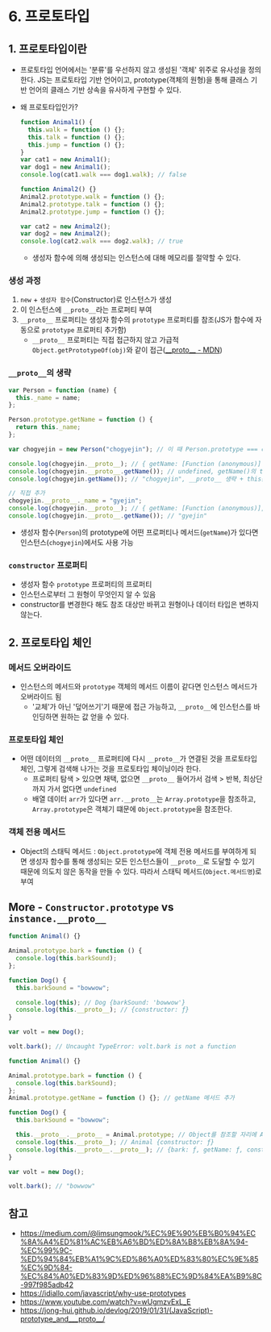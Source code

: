 # 6. 프로토타입

## 1. 프로토타입이란

- 프로토타입 언어에서는 '분류'를 우선하지 않고 생성된 '객체' 위주로 유사성을 정의한다. JS는 프로토타입 기반 언어이고, prototype(객체의 원형)을 통해 클래스 기반 언어의 클래스 기반 상속을 유사하게 구현할 수 있다.
- 왜 프로토타입인가?

  ```js
  function Animal1() {
    this.walk = function () {};
    this.talk = function () {};
    this.jump = function () {};
  }
  var cat1 = new Animal1();
  var dog1 = new Animal1();
  console.log(cat1.walk === dog1.walk); // false

  function Animal2() {}
  Animal2.prototype.walk = function () {};
  Animal2.prototype.talk = function () {};
  Animal2.prototype.jump = function () {};

  var cat2 = new Animal2();
  var dog2 = new Animal2();
  console.log(cat2.walk === dog2.walk); // true
  ```

  - 생성자 함수에 의해 생성되는 인스턴스에 대해 메모리를 절약할 수 있다.

### 생성 과정

1. `new` + `생성자 함수`(Constructor)로 인스턴스가 생성
2. 이 인스턴스에 `__proto__`라는 프로퍼티 부여
3. `__proto__` 프로퍼티는 생성자 함수의 `prototype` 프로퍼티를 참조(JS가 함수에 자동으로 `prototype` 프로퍼티 추가함)
   - `__proto__` 프로퍼티는 직접 접근하지 않고 가급적 `Object.getPrototypeOf(obj)`와 같이 접근([\_\_proto\_\_ - MDN](https://developer.mozilla.org/ko/docs/Web/JavaScript/Reference/Global_Objects/Object/proto))

### `__proto__`의 생략

```js
var Person = function (name) {
  this._name = name;
};

Person.prototype.getName = function () {
  return this._name;
};

var chogyejin = new Person("chogyejin"); // 이 때 Person.prototype === chogyejin.__proto__

console.log(chogyejin.__proto__); // { getName: [Function (anonymous)] }
console.log(chogyejin.__proto__.getName()); // undefined, getName()의 this인 chogyejin.__proto__에 _name 프로퍼티가 없음
console.log(chogyejin.getName()); // "chogyejin", __proto__ 생략 + this는 인스턴스(chogyejin)

// 직접 추가
chogyejin.__proto__._name = "gyejin";
console.log(chogyejin.__proto__); // { getName: [Function (anonymous)], _name: 'gyejin' }
console.log(chogyejin.__proto__.getName()); // "gyejin"
```

- 생성자 함수(`Person`)의 prototype에 어떤 프로퍼티나 메서드(`getName`)가 있다면 인스턴스(`chogyejin`)에서도 사용 가능

### `constructor` 프로퍼티

- 생성자 함수 `prototype` 프로퍼티의 프로퍼티
- 인스턴스로부터 그 원형이 무엇인지 알 수 있음
- constructor를 변경한다 해도 참조 대상만 바뀌고 원형이나 데이터 타입은 변하지 않는다.

## 2. 프로토타입 체인

### 메서드 오버라이드

- 인스턴스의 메서드와 `prototype` 객체의 메서드 이름이 같다면 인스턴스 메서드가 오버라이드 됨
  - '교체'가 아닌 '덮어쓰기'기 때문에 접근 가능하고, `__proto__`에 인스턴스를 바인딩하면 원하는 값 얻을 수 있다.

### 프로토타입 체인

- 어떤 데이터의 `__proto__` 프로퍼티에 다시 `__proto__`가 연결된 것을 프로토타입 체인, 그렇게 검색해 나가는 것을 프로토타입 체이닝이라 한다.
  - 프로퍼티 탐색 > 있으면 채택, 없으면 `__proto__` 들어가서 검색 > 반복, 최상단까지 가서 없다면 `undefined`
  - 배열 데이터 `arr`가 있다면 `arr.__proto__`는 `Array.prototype`을 참조하고, `Array.prototype`은 객체기 떄문에 `Object.prototype`을 참조한다.

### 객체 전용 메서드

- Object의 스태틱 메서드 : `Object.prototype`에 객체 전용 메서드를 부여하게 되면 생성자 함수를 통해 생성되는 모든 인스턴스들이 `__proto__`로 도달할 수 있기 때문에 의도치 않은 동작을 만들 수 있다. 따라서 스태틱 메서드(`Object.메서드명`)로 부여

## More - `Constructor.prototype` vs `instance.__proto__`

```js
function Animal() {}

Animal.prototype.bark = function () {
  console.log(this.barkSound);
};

function Dog() {
  this.barkSound = "bowwow";

  console.log(this); // Dog {barkSound: 'bowwow'}
  console.log(this.__proto__); // {constructor: ƒ}
}

var volt = new Dog();

volt.bark(); // Uncaught TypeError: volt.bark is not a function
```

```js
function Animal() {}

Animal.prototype.bark = function () {
  console.log(this.barkSound);
};
Animal.prototype.getName = function () {}; // getName 메서드 추가

function Dog() {
  this.barkSound = "bowwow";

  this.__proto__.__proto__ = Animal.prototype; // Object를 참조할 자리에 Animal.prototype 참조하도록
  console.log(this.__proto__); // Animal {constructor: ƒ}
  console.log(this.__proto__.__proto__); // {bark: ƒ, getName: ƒ, constructor: ƒ}
}

var volt = new Dog();

volt.bark(); // "bowwow"
```

## 참고

- https://medium.com/@limsungmook/%EC%9E%90%EB%B0%94%EC%8A%A4%ED%81%AC%EB%A6%BD%ED%8A%B8%EB%8A%94-%EC%99%9C-%ED%94%84%EB%A1%9C%ED%86%A0%ED%83%80%EC%9E%85%EC%9D%84-%EC%84%A0%ED%83%9D%ED%96%88%EC%9D%84%EA%B9%8C-997f985adb42
- https://idiallo.com/javascript/why-use-prototypes
- https://www.youtube.com/watch?v=wUgmzvExL_E
- https://jong-hui.github.io/devlog/2019/01/31/(JavaScript)-prototype_and___proto__/
